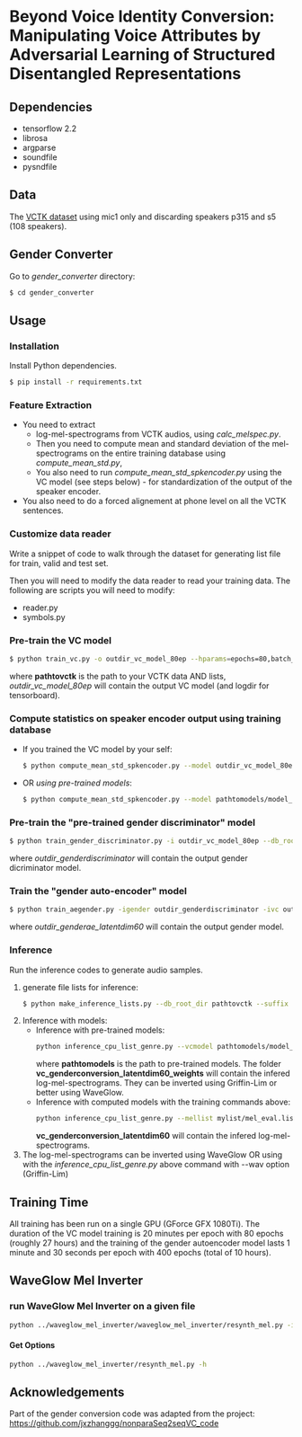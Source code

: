 # Beyond Voice Identity Conversion: Manipulating Voice Attributes by Adversarial Learning of Structured Disentangled Representations

## Dependencies

* tensorflow 2.2
* librosa
* argparse
* soundfile
* pysndfile

## Data
The [VCTK dataset](https://datashare.ed.ac.uk/handle/10283/3443) using mic1 only and discarding speakers p315 and s5 (108 speakers).

## Gender Converter
Go to *gender_converter* directory:
```bash
$ cd gender_converter
```

## Usage

### Installation
Install Python dependencies.
```bash
$ pip install -r requirements.txt
```

### Feature Extraction

* You need to extract 
    - log-mel-spectrograms from VCTK audios, using *calc_melspec.py*.
    - Then you need to compute mean and standard deviation of the mel-spectrograms on the entire training database using *compute_mean_std.py*,
    - You also need to run *compute_mean_std_spkencoder.py* using the VC model (see steps below) - for standardization of the output of the speaker encoder.
* You also need to do a forced alignement at phone level on all the VCTK sentences.

### Customize data reader

Write a snippet of code to walk through the dataset for generating list file for train, valid and test set.

Then you will need to modify the data reader to read your training data. The following are scripts you will need to modify:

- reader.py
- symbols.py


### Pre-train the VC model
```bash
$ python train_vc.py -o outdir_vc_model_80ep --hparams=epochs=80,batch_size=32 --db_root_dir pathtovctk
```
where **pathtovctk** is the path to your VCTK data AND lists, 
*outdir_vc_model_80ep* will contain the output VC model (and logdir for tensorboard).

### Compute statistics on speaker encoder output using training database
*  If you trained the VC model by your self:
    ```bash
    $ python compute_mean_std_spkencoder.py --model outdir_vc_model_80ep --db_root_dir pathtovctk --ckpt
    ```
* OR *using pre-trained models*:
    ```bash
    $ python compute_mean_std_spkencoder.py --model pathtomodels/model_vc_80ep_w/vc_weights.tf --db_root_dir pathtovctk
    ```

### Pre-train the "pre-trained gender discriminator" model
```bash
$ python train_gender_discriminator.py -i outdir_vc_model_80ep --db_root_dir pathtovctk -o outdir_genderdiscriminator
```
where *outdir_genderdiscriminator* will contain the output gender dicriminator model.

### Train the "gender auto-encoder" model
```bash
$ python train_aegender.py -igender outdir_genderdiscriminator -ivc outdir_vc_model_80ep --hparams=epochs=400,batch_size=64,gender_autoencoder_error_type=mae,gender_latent_dim=60,learning_rate=1e-4 --db_root_dir pathtovctk -o outdir_genderae_latentdim60
```
where *outdir_genderae_latentdim60* will contain the output gender model.
### Inference
Run the inference codes to generate audio samples. 
1. generate file lists for inference: 
    ```bash 
    $ python make_inference_lists.py --db_root_dir pathtovctk --suffix eval --dir mylist --set valid -n 3 p232 p274 p300 p253
    ```
2. Inference with models:
    * Inference with pre-trained models: 
      ```bash 
      python inference_cpu_list_genre.py --vcmodel pathtomodels/model_vc_80ep_w/vc_weights.tf --gendermodel pathtomodels/model_genderconversion_latentdim60_ep400_w/gender_weights.tf --mellist mylist/mel_eval.list --phonelist mylist/phone_eval.list --db_root_dir pathtovctk --out genderconversion_latentdim60_weights
      ```
      where **pathtomodels** is the path to pre-trained models.
      The folder **vc_genderconversion_latentdim60_weights** will contain the infered log-mel-spectrograms. They can be inverted using Griffin-Lim or better using WaveGlow.
    * Inference with computed models with the training commands above: 
      ```bash 
      python inference_cpu_list_genre.py --mellist mylist/mel_eval.list --phonelist mylist/phone_eval.list --task vc --vcmodel outdir_vc_model_80ep --gendermodel outdir_genderae_latentdim60 --db_root_dir pathtovctk --out genderconversion_latentdim60 --ckpt
      ```
      **vc_genderconversion_latentdim60** will contain the infered log-mel-spectrograms. 
3. The log-mel-spectrograms can be inverted using WaveGlow OR using with the *inference_cpu_list_genre.py* above command with --wav option (Griffin-Lim)


## Training Time
All training has been run on a single GPU (GForce GFX
1080Ti).
The
duration of the VC model training is 20 minutes per epoch
with 80 epochs (roughly 27 hours) and the training of the
gender autoencoder model lasts 1 minute and 30 seconds per
epoch with 400 epochs (total of 10 hours).

## WaveGlow Mel Inverter

### run WaveGlow Mel Inverter on a given file
```bash
python ../waveglow_mel_inverter/waveglow_mel_inverter/resynth_mel.py -i inputfile -o outputfile
```

#### Get Options
```bash
python ../waveglow_mel_inverter/resynth_mel.py -h
```

## Acknowledgements

Part of the gender conversion code was adapted from the project: https://github.com/jxzhanggg/nonparaSeq2seqVC_code